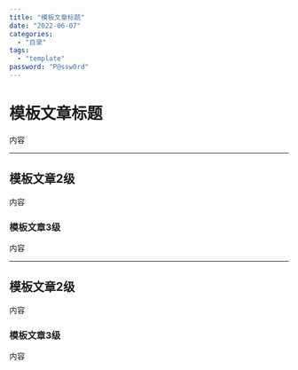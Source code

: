 ```yaml
---
title: "模板文章标题"
date: "2022-06-07"
categories: 
  - "目录"
tags:
  - "template"
password: "P@ssw0rd"
---
```


# 模板文章标题

内容

---

## 模板文章2级

内容

### 模板文章3级

内容

---

## 模板文章2级

内容

### 模板文章3级

内容